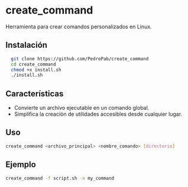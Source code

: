 # create_command

Herramienta para crear comandos personalizados en Linux.

## Instalación

```bash
  git clone https://github.com/PedroPab/create_command
  cd create_command
  chmod +x install.sh
  ./install.sh
```

## Características

- Convierte un archivo ejecutable en un comando global.
- Simplifica la creación de utilidades accesibles desde cualquier lugar.

## Uso

```bash
create_command <archivo_principal> <nombre_comando> [directorio]
```

## Ejemplo

```bash
create_command -f script.sh -n my_command
```
